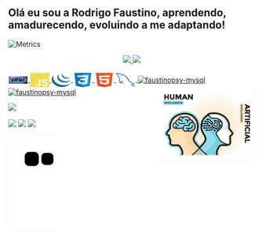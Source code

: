 ## Olá eu sou a Rodrigo Faustino, aprendendo, amadurecendo, evoluindo a me adaptando!
![Metrics](https://metrics.lecoq.io/faustinopsy?template=classic&isocalendar=1&stars=1&languages=1&activity=1&pagespeed=1&tweets=1&base.indepth=false&isocalendar.duration=half-year&languages.limit=8&languages.threshold=0%25&languages.other=false&languages.colors=github&languages.sections=most-used&languages.indepth=false&languages.analysis.timeout=15&languages.categories=markup%2C%20programming&languages.recent.categories=markup%2C%20programming&languages.recent.load=300&languages.recent.days=14&stars.limit=4&activity.limit=5&activity.load=300&activity.days=14&activity.visibility=all&activity.timestamps=false&activity.filter=all&pagespeed.url=.user.website&pagespeed.detailed=true&pagespeed.screenshot=true&tweets.attachments=false&tweets.limit=2&tweets.user=.user.twitter&config.timezone=America%2FSao_Paulo)

<div align="center">
  <a href="https://github.com/faustinopsy">
  <img height="180em" src="https://github-readme-stats.vercel.app/api?username=faustinopsy&show_icons=true&theme=blue-green&include_all_commits=true&count_private=true"/>
  <img height="180em" src="https://github-readme-stats.vercel.app/api/top-langs/?username=faustinopsy&layout=compact&langs_count=6&theme=blue-green"/>
    
</div>
<div style="display: inline_block"><br>
   <img align="center" alt="faustinopsy-php" height="30" width="40" src="https://raw.githubusercontent.com/devicons/devicon/master/icons/php/php-original.svg" title="PHP">
  <img align="center" alt="faustinopsy-Js" height="30" width="40" src="https://raw.githubusercontent.com/devicons/devicon/master/icons/javascript/javascript-plain.svg" title="JAVASCRIPT">
   <img align="center" alt="faustinopsy-JQUERY" height="30" width="40" src="https://raw.githubusercontent.com/devicons/devicon/master/icons/jquery/jquery-original.svg" title="JQUERY">
   <img align="center" alt="faustinopsy-CSS" height="30" width="40" src="https://raw.githubusercontent.com/devicons/devicon/master/icons/css3/css3-original.svg" title="CSS">
  <img align="center" alt="faustinopsy-HTML" height="30" width="40" src="https://raw.githubusercontent.com/devicons/devicon/master/icons/html5/html5-original.svg" title="HTML">
  <img align="center" alt="faustinopsy-mysql" height="30" width="40" src="https://raw.githubusercontent.com/devicons/devicon/master/icons/mysql/mysql-original.svg" title="MySQL">
  <img align="center" alt="faustinopsy-mysql" height="30" width="40"  src="https://cdn.jsdelivr.net/gh/devicons/devicon/icons/microsoftsqlserver/microsoftsqlserver-plain-wordmark.svg" title="SQLServer">
  <img align="center" alt="faustinopsy-mysql" height="30" width="40"  src="https://cdn.jsdelivr.net/gh/devicons/devicon/icons/java/java-original.svg" title="Java">
 <img align="right" alt="faustinopsy-pic" height="150" src="https://github.com/FaustinoPsy/faustinopsy/blob/main/super.jpg" style="max-width: 100%;" >


</div>
  
 ![](https://komarev.com/ghpvc/?username=faustinopsy&style=flat-square)
<div> 
  <a href="https://www.youtube.com/faustinopsy" target="_blank"><img src="https://img.shields.io/badge/YouTube-FF0000?style=for-the-badge&logo=youtube&logoColor=white" target="_blank"></a>
  <a href="https://instagram.com/faustinopsy" target="_blank"><img src="https://img.shields.io/badge/-Instagram-%23E4405F?style=for-the-badge&logo=instagram&logoColor=white" target="_blank"></a>
  <a href="https://www.linkedin.com/in/faustinopsy" target="_blank"><img src="https://img.shields.io/badge/-LinkedIn-%230077B5?style=for-the-badge&logo=linkedin&logoColor=white" target="_blank"></a> 

![Snake animation](https://github.com/faustinopsy/faustinopsy/blob/output/github-contribution-grid-snake.svg)
 
</div>

